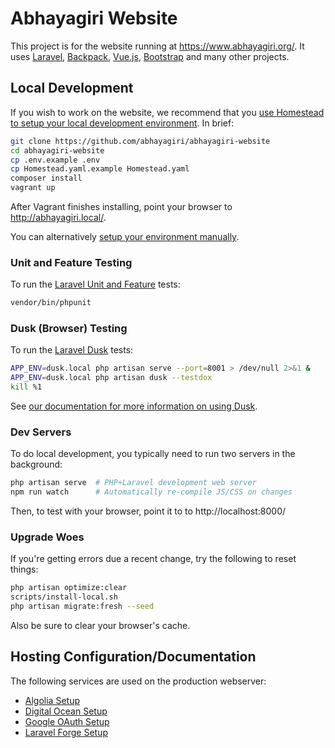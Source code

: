 # Abhayagiri Website

This project is for the website running at https://www.abhayagiri.org/. It uses
[Laravel](https://laravel.com/), [Backpack](https://backpackforlaravel.com/),
[Vue.js](https://vuejs.org/), [Bootstrap](https://getbootstrap.com/) and many
other projects.

## Local Development

If you wish to work on the website, we recommend that you [use Homestead to
setup your local development environment](docs/homestead.md). In brief:

```sh
git clone https://github.com/abhayagiri/abhayagiri-website
cd abhayagiri-website
cp .env.example .env
cp Homestead.yaml.example Homestead.yaml
composer install
vagrant up
```

After Vagrant finishes installing, point your browser to
http://abhayagiri.local/.

You can alternatively [setup your environment manually](docs/local-dev.md).

### Unit and Feature Testing

To run the [Laravel Unit and Feature](https://laravel.com/docs/6.x/testing)
tests:

```sh
vendor/bin/phpunit
```

### Dusk (Browser) Testing

To run the [Laravel Dusk](https://laravel.com/docs/6.x/dusk) tests:

```sh
APP_ENV=dusk.local php artisan serve --port=8001 > /dev/null 2>&1 &
APP_ENV=dusk.local php artisan dusk --testdox
kill %1
```

See [our documentation for more information on using Dusk](docs/dusk.md).

### Dev Servers

To do local development, you typically need to run two servers in the
background:

```sh
php artisan serve  # PHP+Laravel development web server
npm run watch      # Automatically re-compile JS/CSS on changes
```

Then, to test with your browser, point it to to http://localhost:8000/

### Upgrade Woes

If you're getting errors due a recent change, try the following to reset things:

```sh
php artisan optimize:clear
scripts/install-local.sh
php artisan migrate:fresh --seed
```

Also be sure to clear your browser's cache.

## Hosting Configuration/Documentation

The following services are used on the production webserver:

- [Algolia Setup](docs/algolia.md)
- [Digital Ocean Setup](docs/digitalocean.md)
- [Google OAuth Setup](docs/google-oauth.md)
- [Laravel Forge Setup](docs/forge.md)
